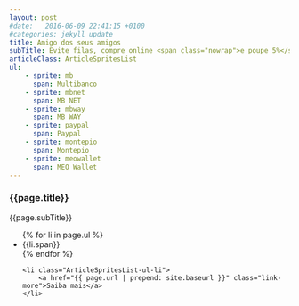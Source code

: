 ```yaml
---
layout: post
#date:   2016-06-09 22:41:15 +0100
#categories: jekyll update
title: Amigo dos seus amigos
subTitle: Evite filas, compre online <span class="nowrap">e poupe 5%</span>
articleClass: ArticleSpritesList
ul:
    - sprite: mb
      span: Multibanco
    - sprite: mbnet
      span: MB NET
    - sprite: mbway
      span: MB WAY
    - sprite: paypal
      span: Paypal
    - sprite: montepio
      span: Montepio
    - sprite: meowallet
      span: MEO Wallet
---
```


<div class="ArticleSpritesList-title">
    <h3 class="f-h3">{{page.title}}</h3>
    <p>{{page.subTitle}}</p>
</div>
<ul class="ArticleSpritesList-ul">
    {% for li in page.ul %}
    <li class="ArticleSpritesList-ul-li">
        <span class="spritesPayment-{{li.sprite}}"></span>
        <span class="sr-only">{{li.span}}</span>
    </li>
    {% endfor %}

    <li class="ArticleSpritesList-ul-li">
        <a href="{{ page.url | prepend: site.baseurl }}" class="link-more">Saiba mais</a>
    </li>
</ul>
